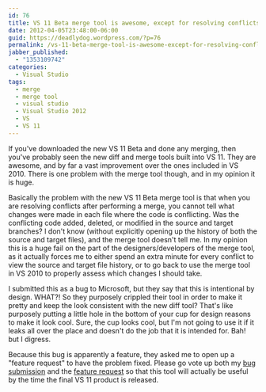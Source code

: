 ```yaml
---
id: 76
title: VS 11 Beta merge tool is awesome, except for resolving conflicts
date: 2012-04-05T23:48:00-06:00
guid: https://deadlydog.wordpress.com/?p=76
permalink: /vs-11-beta-merge-tool-is-awesome-except-for-resolving-conflicts/
jabber_published:
  - "1353109742"
categories:
  - Visual Studio
tags:
  - merge
  - merge tool
  - visual studio
  - Visual Studio 2012
  - VS
  - VS 11
---
```

If you've downloaded the new VS 11 Beta and done any merging, then you've probably seen the new diff and merge tools built into VS 11. They are awesome, and by far a vast improvement over the ones included in VS 2010. There is one problem with the merge tool though, and in my opinion it is huge.

Basically the problem with the new VS 11 Beta merge tool is that when you are resolving conflicts after performing a merge, you cannot tell what changes were made in each file where the code is conflicting. Was the conflicting code added, deleted, or modified in the source and target branches? I don't know (without explicitly opening up the history of both the source and target files), and the merge tool doesn't tell me. In my opinion this is a huge fail on the part of the designers/developers of the merge tool, as it actually forces me to either spend an extra minute for every conflict to view the source and target file history, or to go back to use the merge tool in VS 2010 to properly assess which changes I should take.

I submitted this as a bug to Microsoft, but they say that this is intentional by design. WHAT?! So they purposely crippled their tool in order to make it pretty and keep the look consistent with the new diff tool? That's like purposely putting a little hole in the bottom of your cup for design reasons to make it look cool. Sure, the cup looks cool, but I'm not going to use it if it leaks all over the place and doesn't do the job that it is intended for. Bah! but I digress.

Because this bug is apparently a feature, they asked me to open up a "feature request" to have the problem fixed. Please go vote up both my [bug submission](https://connect.microsoft.com/VisualStudio/feedback/details/734678/tfs-11-beta-merge-tool-code-change-conflicts-are-not-clear) and the [feature request](http://visualstudio.uservoice.com/forums/121579-visual-studio/suggestions/2741136-change-vs-11-merge-tool-conflict-coloring-to-conve) so that this tool will actually be useful by the time the final VS 11 product is released.
